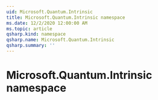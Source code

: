 ```yaml
---
uid: Microsoft.Quantum.Intrinsic
title: Microsoft.Quantum.Intrinsic namespace
ms.date: 12/2/2020 12:00:00 AM
ms.topic: article
qsharp.kind: namespace
qsharp.name: Microsoft.Quantum.Intrinsic
qsharp.summary: ''
---
```


# Microsoft.Quantum.Intrinsic namespace



